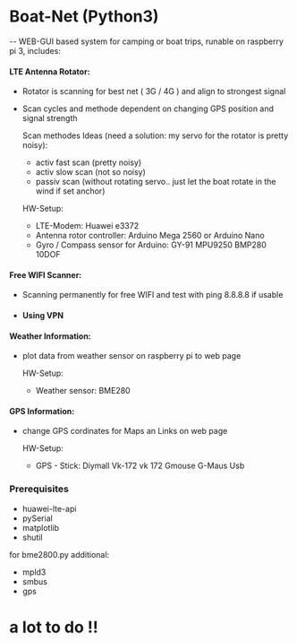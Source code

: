 # Boat-Net (Python3)
--
WEB-GUI based system for camping or boat trips, runable on raspberry pi 3, includes:

#### LTE Antenna Rotator:
- Rotator is scanning for best net ( 3G / 4G ) and align to strongest signal
- Scan cycles and methode dependent on changing GPS position and signal strength

  Scan methodes Ideas (need a solution: my servo for the rotator is pretty noisy):
  - activ fast scan (pretty noisy)
  - activ slow scan (not so noisy)
  - passiv scan (without rotating servo.. just let the boat rotate in the wind if set anchor)

  HW-Setup:
  - LTE-Modem: Huawei e3372
  - Antenna rotor controller: Arduino Mega 2560 or Arduino Nano
  - Gyro / Compass sensor for Arduino: GY-91 MPU9250 BMP280 10DOF 

#### Free WIFI Scanner:
- Scanning permanently for free WIFI and test with ping 8.8.8.8 if usable
- #### Using VPN

#### Weather Information:
- plot data from weather sensor on raspberry pi to web page

  HW-Setup:
  - Weather sensor: BME280



#### GPS Information:
- change GPS cordinates for Maps an Links on web page

  HW-Setup:
  - GPS - Stick: Diymall Vk-172 vk 172 Gmouse G-Maus Usb


### Prerequisites  
- huawei-lte-api
- pySerial
- matplotlib
- shutil

for bme2800.py additional:
- mpld3
- smbus
- gps



#     a lot to do !!